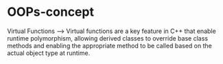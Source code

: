 # OOPs-concept
Virtual Functions --> Virtual functions are a key feature in C++ that enable runtime polymorphism, allowing derived classes to override base class methods and enabling the appropriate method to be called based on the actual object type at runtime.